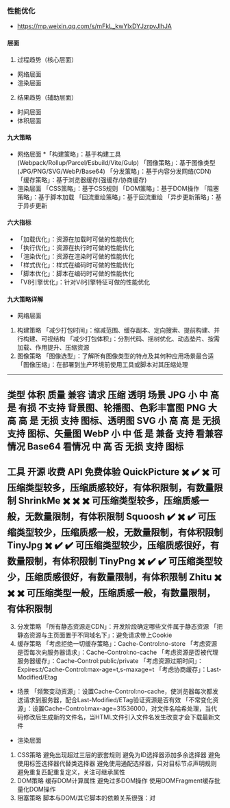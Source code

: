 ### 性能优化
- https://mp.weixin.qq.com/s/mFkL_kwYlxDYJzrpvJlhJA

#### 层面
1. 过程趋势（核心层面）
- 网络层面
- 渲染层面
2. 结果趋势（辅助层面）
- 时间层面
- 体积层面

#### 九大策略
- 网络层面
*「构建策略」：基于构建工具(Webpack/Rollup/Parcel/Esbuild/Vite/Gulp)
「图像策略」：基于图像类型(JPG/PNG/SVG/WebP/Base64)
「分发策略」：基于内容分发网络(CDN)
「缓存策略」：基于浏览器缓存(强缓存/协商缓存)
- 渲染层面
「CSS策略」：基于CSS规则
「DOM策略」：基于DOM操作
「阻塞策略」：基于脚本加载
「回流重绘策略」：基于回流重绘
「异步更新策略」：基于异步更新

#### 六大指标
- 「加载优化」：资源在加载时可做的性能优化
- 「执行优化」：资源在执行时可做的性能优化
- 「渲染优化」：资源在渲染时可做的性能优化
- 「样式优化」：样式在编码时可做的性能优化
- 「脚本优化」：脚本在编码时可做的性能优化
- 「V8引擎优化」：针对V8引擎特征可做的性能优化

#### 九大策略详解

- 网络层面
1. 构建策略
  「减少打包时间」：缩减范围、缓存副本、定向搜索、提前构建、并行构建、可视结构
  「减少打包体积」：分割代码、摇树优化、动态垫片、按需加载、作用提升、压缩资源
2. 图像策略
  「图像选型」：了解所有图像类型的特点及其何种应用场景最合适
  「图像压缩」：在部署到生产环境前使用工具或脚本对其压缩处理
  -----------------------------------------------------------------
  类型	   体积	  质量	兼容	请求	压缩	透明	  场景
  JPG	     小	    中	  高	  是	 有损	 不支持	背景图、轮播图、色彩丰富图
  PNG	     大	    高	  高	  是	 无损	 支持	  图标、透明图
  SVG	     小	    高	  高	  是	 无损	 支持	  图标、矢量图
  WebP	   小	    中	  低	  是	 兼备	 支持	  看兼容情况
  Base64	看情况	中	  高	  否	 无损	 支持	  图标
  -----------------------------------------------------------------
  工具	        开源	  收费	 API	免费体验
  QuickPicture	✖️	    ✔️	    ✖️	可压缩类型较多，压缩质感较好，有体积限制，有数量限制
  ShrinkMe	    ✖️	    ✖️	    ✖️	可压缩类型较多，压缩质感一般，无数量限制，有体积限制
  Squoosh	      ✔️	    ✖️	    ✔️	可压缩类型较少，压缩质感一般，无数量限制，有体积限制
  TinyJpg	      ✖️	    ✔️	    ✔️	可压缩类型较少，压缩质感很好，有数量限制，有体积限制
  TinyPng     	✖️	    ✔️	    ✔️	可压缩类型较少，压缩质感很好，有数量限制，有体积限制
  Zhitu	        ✖️	    ✖️	    ✖️	可压缩类型一般，压缩质感一般，有数量限制，有体积限制
  -----------------------------------------------------------------
3. 分发策略
  「所有静态资源走CDN」：开发阶段确定哪些文件属于静态资源
  「把静态资源与主页面置于不同域名下」：避免请求带上Cookie
4. 缓存策略
  「考虑拒绝一切缓存策略」：Cache-Control:no-store
  「考虑资源是否每次向服务器请求」：Cache-Control:no-cache
  「考虑资源是否被代理服务器缓存」：Cache-Control:public/private
  「考虑资源过期时间」：Expires:t/Cache-Control:max-age=t,s-maxage=t
  「考虑协商缓存」：Last-Modified/Etag
  - 场景
    「频繁变动资源」：设置Cache-Control:no-cache，使浏览器每次都发送请求到服务器，配合Last-Modified/ETag验证资源是否有效
    「不常变化资源」：设置Cache-Control:max-age=31536000，对文件名哈希处理，当代码修改后生成新的文件名，当HTML文件引入文件名发生改变才会下载最新文件

- 渲染层面
1. CSS策略
  避免出现超过三层的嵌套规则
  避免为ID选择器添加多余选择器
  避免使用标签选择器代替类选择器
  避免使用通配选择器，只对目标节点声明规则
  避免重复匹配重复定义，关注可继承属性
2. DOM策略
  缓存DOM计算属性
  避免过多DOM操作
  使用DOMFragment缓存批量化DOM操作
3. 阻塞策略
  脚本与DOM/其它脚本的依赖关系很强：对<script>设置defer
  脚本与DOM/其它脚本的依赖关系不强：对<script>设置async
4. 回流重绘策略
  缓存DOM计算属性
  使用类合并样式，避免逐条改变样式
  使用display控制DOM显隐，将DOM离线化
5. 异步更新策略
  在异步任务中修改DOM时把其包装成微任务

#### 构建策略重点分析(bruce-cli)
- 摘要
  「减少打包时间」：缩减范围、缓存副本、定向搜索、提前构建、并行构建、可视结构
  「减少打包体积」：分割代码、摇树优化、动态垫片、按需加载、作用提升、压缩资源
- 缩减范围
  「配置include/exclude缩小Loader对文件的搜索范围」，好处是避免不必要的转译。
  `
    export default {
      module: {
        rules: [{
          exclude: /node_modules/,
          include: /src/,
          test: /\.js$/,
          use: "babel-loader"
        }]
      }
    };
  `
- 缓存副本
  「配置cache缓存Loader对文件的编译副本」，好处是再次编译时只编译修改过的文件。
  大部分Loader/Plugin都会提供一个可使用编译缓存的选项，通常包含cache字眼。
  以babel-loader和eslint-webpack-plugin为例。
  `
  import EslintPlugin from "eslint-webpack-plugin";
  export default {
      module: {
          rules: [{
              test: /\.js$/,
              use: [{
                  loader: "babel-loader",
                  options: { cacheDirectory: true }
              }]
          }]
      },
      plugins: [
          new EslintPlugin({ cache: true })
      ]
  };
  `
- 定向搜索
  「配置resolve提高文件的搜索速度」，好处是定向指定必须文件路径。
  alias映射模块路径，extensions表明文件后缀，noParse过滤无依赖文件。
  通常配置alias和extensions就足够。
  `
  export default {
    resolve: {
        alias: {
            "#": AbsPath(""), // 根目录快捷方式
            "@": AbsPath("src"), // src目录快捷方式
            swiper: "swiper/js/swiper.min.js"
        }, // 模块导入快捷方式
        extensions: [".js", ".ts", ".jsx", ".tsx", ".json", ".vue"] // import路径时文件可省略后缀名
    }
  };
  `
- 提前构建
  「配置DllPlugin将第三方依赖提前打包」，好处是将DLL与业务代码完全分离且每次只构建业务代码。
  配置DLL:
  1. 首先告知构建脚本哪些依赖做成DLL并生成DLL文件和DLL映射表文件。
  2. 然后在package.json里配置执行脚本且每次构建前首先执行该脚本打包出DLL文件。
  3. 最后链接DLL文件并告知webpack可命中的DLL文件让其自行读取。使用html-webpack-tags-plugin在打包时自动插入DLL文件。
  `
  import { DefinePlugin, DllPlugin } from "webpack";
  export default {
      entry: {
          vendor: ["react", "react-dom", "react-router-dom"]
      },
      mode: "production",
      optimization: {
          splitChunks: {
              cacheGroups: {
                  vendor: {
                      chunks: "all",
                      name: "vendor",
                      test: /node_modules/
                  }
              }
          }
      },
      output: {
          filename: "[name].dll.js", // 输出路径和文件名称
          library: "[name]", // 全局变量名称：其他模块会从此变量上获取里面模块
          path: AbsPath("dist/static") // 输出目录路径
      },
      plugins: [
          new DefinePlugin({
              "process.env.NODE_ENV": JSON.stringify("development") // DLL模式下覆盖生产环境成开发环境(启动第三方依赖调试模式)
          }),
          new DllPlugin({
              name: "[name]", // 全局变量名称：减小搜索范围，与output.library结合使用
              path: AbsPath("dist/static/[name]-manifest.json") // 输出目录路径
          })
      ]
  };

  {
    "scripts": {
        "dll": "webpack --config webpack.dll.js"
    }
  }

  import { DllReferencePlugin } from "webpack";
  import HtmlTagsPlugin from "html-webpack-tags-plugin";
  export default {
      plugins: [
          new DllReferencePlugin({
              manifest: AbsPath("dist/static/vendor-manifest.json") // manifest文件路径
          }),
          new HtmlTagsPlugin({
              append: false, // 在生成资源后插入
              publicPath: "/", // 使用公共路径
              tags: ["static/vendor.dll.js"] // 资源路径
          })
      ]
  };
  `
- 并行构建
  「配置Thread将Loader单进程转换为多进程」，好处是释放CPU多核并发的优势。
  使用thread-loader
  `
  import Os from "os";
  export default {
      module: {
          rules: [{
              test: /\.js$/,
              use: [{
                  loader: "thread-loader",
                  options: { workers: Os.cpus().length }
              }, {
                  loader: "babel-loader",
                  options: { cacheDirectory: true }
              }]
          }]
      }
  };
  `
- 可视结构
  「配置BundleAnalyzer分析打包文件结构」，好处是找出导致体积过大的原因。从而通过分析原因得出优化方案减少构建时间。
  BundleAnalyzer是webpack官方插件，可直观分析打包文件的模块组成部分、模块体积占比、模块包含关系、模块依赖关系、文件是否重复、压缩体积对比等可视化数据。
  `
  import { BundleAnalyzerPlugin } from "webpack-bundle-analyzer";
  export default {
      plugins: [
          BundleAnalyzerPlugin()
      ]
  };
  `
- 分割代码
  「分割各个模块代码，提取相同部分代码」，好处是减少重复代码的出现频率。
  webpack v4使用splitChunks替代CommonsChunksPlugin实现代码分割。
  `
  export default {
    optimization: {
        runtimeChunk: { name: "manifest" }, // 抽离WebpackRuntime函数
        splitChunks: {
            cacheGroups: {
                common: {
                    minChunks: 2,
                    name: "common",
                    priority: 5,
                    reuseExistingChunk: true, // 重用已存在代码块
                    test: AbsPath("src")
                },
                vendor: {
                    chunks: "initial", // 代码分割类型
                    name: "vendor", // 代码块名称
                    priority: 10, // 优先级
                    test: /node_modules/ // 校验文件正则表达式
                }
            }, // 缓存组
            chunks: "all" // 代码分割类型：all全部模块，async异步模块，initial入口模块
        } // 代码块分割
    }
  };
  `
- 摇树优化
  「删除项目中未被引用代码」，好处是移除重复代码和未使用代码。
  摇树优化首次出现于rollup，是rollup的核心概念，后来在webpack v2里借鉴过来使用。
  摇树优化只对ESM规范生效，对其他模块规范失效。
  摇树优化针对静态结构分析，只有import/export才能提供静态的导入/导出功能。
  因此在编写业务代码时必须使用ESM规范才能让摇树优化移除重复代码和未使用代码。
  在webpack里只需将打包环境设置成生产环境就能让摇树优化生效，同时业务代码使用ESM规范编写，使用import导入模块，使用export导出模块。
- 动态垫片
  「通过垫片服务根据UA返回当前浏览器代码垫片」，好处是无需将繁重的代码垫片打包进去。
  每次构建都配置@babel/preset-env和core-js根据某些需求将Polyfill打包进来。
  - @babel/preset-env提供的useBuiltIns可按需导入Polyfill。
    「false」：无视target.browsers将所有Polyfill加载进来
    「entry」：根据target.browsers将部分Polyfill加载进来(仅引入有浏览器不支持的Polyfill，需在入口文件import "core-js/stable")
    「usage」：根据target.browsers和检测代码里ES6的使用情况将部分Polyfill加载进来(无需在入口文件import "core-js/stable")
  使用html-webpack-tags-plugin在打包时自动插入动态垫片。
  `
  import HtmlTagsPlugin from "html-webpack-tags-plugin";
  export default {
      plugins: [
          new HtmlTagsPlugin({
              append: false, // 在生成资源后插入
              publicPath: false, // 使用公共路径
              tags: ["https://polyfill.alicdn.com/polyfill.min.js"] // 资源路径
          })
      ]
  };
  `
- 按需加载
  「将路由页面/触发性功能单独打包为一个文件，使用时才加载」，好处是减轻首屏渲染的负担。
  webpack v4提供魔术注解命名切割模块，若无注解则切割出来的模块无法分辨出属于哪个业务模块，所以一般都是一个业务模块共用一个切割模块的注解名称。
  `
  const Login = () => import( /* webpackChunkName: "login" */ "../../views/login");
  const Logon = () => import( /* webpackChunkName: "logon" */ "../../views/logon");
  `
  运行起来控制台可能会报错，在package.json的babel相关配置里接入@babel/plugin-syntax-dynamic-import即可。
  `
  {
      "babel": {
          "plugins": [
              "@babel/plugin-syntax-dynamic-import"
          ]
      }
  }
  `
- 作用提升
  「分析模块间依赖关系，把打包好的模块合并到一个函数中」，好处是减少函数声明和内存花销。
  作用提升首次出现于rollup，是rollup的核心概念，后来在webpack v3里借鉴过来使用。
  - 分析：
    1. 在未开启作用提升前，构建后的代码会存在大量函数闭包。
      由于模块依赖，通过webpack打包后会转换成IIFE，大量函数闭包包裹代码会导致打包体积增大(模块越多越明显)。
      在运行代码时创建的函数作用域变多，从而导致更大的内存开销。
    2. 在开启作用提升后，构建后的代码会按照引入顺序放到一个函数作用域里，通过适当重命名某些变量以防止变量名冲突，从而减少函数声明和内存花销。
  在webpack里只需将打包环境设置成生产环境就能让作用提升生效，或显式设置concatenateModules。
  `
  export default {
    mode: "production",
    concatenateModules: true
  };
  `
- 压缩资源
  「压缩HTML/CSS/JS代码，压缩字体/图像/音频/视频」，好处是更有效减少打包体积。
  针对HTML代码，使用html-webpack-plugin开启压缩功能。
  `
  import HtmlPlugin from "html-webpack-plugin";
  export default {
      plugins: [
          HtmlPlugin({
              minify: {
                  collapseWhitespace: true,
                  removeComments: true
              } // 压缩HTML
          })
      ]
  };
  `
  针对CSS/JS代码，分别使用以下插件开启压缩功能。
  其中OptimizeCss基于cssnano封装，Uglifyjs和Terser都是webpack官方插件，同时需注意压缩JS代码需区分ES5和ES6。
  optimize-css-assets-webpack-plugin：压缩CSS代码
  uglifyjs-webpack-plugin：压缩ES5版本的JS代码
  terser-webpack-plugin：压缩ES6版本的JS代码
  `
  import OptimizeCssAssetsPlugin from "optimize-css-assets-webpack-plugin";
  import TerserPlugin from "terser-webpack-plugin";
  import UglifyjsPlugin from "uglifyjs-webpack-plugin";
  const compressOpts = type => ({
      cache: true, // 缓存文件
      parallel: true, // 并行处理
      [`${type}Options`]: {
          beautify: false,
          compress: { drop_console: true }
      } // 压缩配置
  });
  const compressCss = new OptimizeCssAssetsPlugin({
      cssProcessorOptions: {
          autoprefixer: { remove: false }, // 设置autoprefixer保留过时样式
          safe: true // 避免cssnano重新计算z-index
      }
  });
  const compressJs = USE_ES6
      ? new TerserPlugin(compressOpts("terser"))
      : new UglifyjsPlugin(compressOpts("uglify"));

  export default {
      optimization: {
          minimizer: [compressCss, compressJs] // 代码压缩
      }
  };
  `
  针对字体/音频/视频文件，还真没相关Plugin供我们使用，就只能拜托大家在发布项目到生产服前使用对应的压缩工具处理了。
  针对图像文件，大部分Loader/Plugin封装时均使用了某些图像处理工具，而这些工具的某些功能又托管在国外服务器里，所以导致经常安装失败。
  `
  import TinyimgPlugin from "tinyimg-webpack-plugin";
  export default {
      plugins: [
          TinyimgPlugin()
      ]
  };
  `